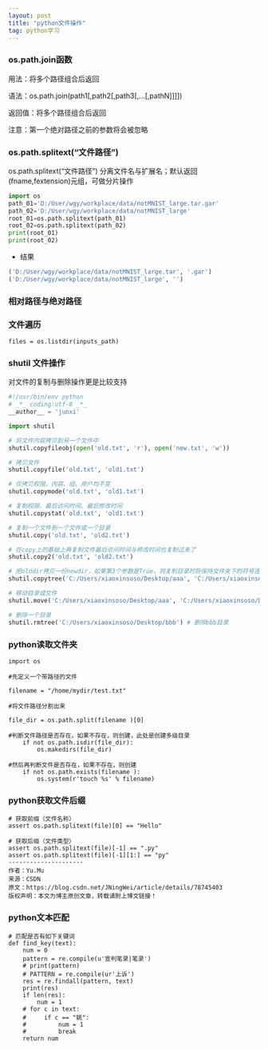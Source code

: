 ```yaml
---
layout: post
title: "python文件操作"
tag: python学习
---
```


### os.path.join函数

用法：将多个路径组合后返回

语法：os.path.join(path1[,path2[,path3[,...[,pathN]]]])

返回值：将多个路径组合后返回

注意：第一个绝对路径之前的参数将会被忽略

### os.path.splitext(“文件路径”)

os.path.splitext(“文件路径”)    分离文件名与扩展名；默认返回(fname,fextension)元组，可做分片操作

~~~python
import os
path_01='D:/User/wgy/workplace/data/notMNIST_large.tar.gar'
path_02='D:/User/wgy/workplace/data/notMNIST_large'
root_01=os.path.splitext(path_01)
root_02=os.path.splitext(path_02)
print(root_01)
print(root_02)

~~~

- 结果

~~~python
('D:/User/wgy/workplace/data/notMNIST_large.tar', '.gar')
('D:/User/wgy/workplace/data/notMNIST_large', '')
~~~

### 相对路径与绝对路径



### **文件遍历**

~~~
files = os.listdir(inputs_path)
~~~



### **shutil 文件操作**

对文件的复制与删除操作更是比较支持

~~~python
#!/usr/bin/env python
# _*_ coding:utf-8 _*_
__author__ = 'junxi'

import shutil

# 将文件内容拷贝到另一个文件中
shutil.copyfileobj(open('old.txt', 'r'), open('new.txt', 'w'))

# 拷贝文件
shutil.copyfile('old.txt', 'old1.txt')

# 仅拷贝权限。内容、组、用户均不变
shutil.copymode('old.txt', 'old1.txt')

# 复制权限、最后访问时间、最后修改时间
shutil.copystat('old.txt', 'old1.txt')

# 复制一个文件到一个文件或一个目录
shutil.copy('old.txt', 'old2.txt')

# 在copy上的基础上再复制文件最后访问时间与修改时间也复制过来了
shutil.copy2('old.txt', 'old2.txt')

# 把olddir拷贝一份newdir，如果第3个参数是True，则复制目录时将保持文件夹下的符号连接，如果第3个参数是False，则将在复制的目录下生成物理副本来替代符号连接
shutil.copytree('C:/Users/xiaoxinsoso/Desktop/aaa', 'C:/Users/xiaoxinsoso/Desktop/bbb')

# 移动目录或文件
shutil.move('C:/Users/xiaoxinsoso/Desktop/aaa', 'C:/Users/xiaoxinsoso/Desktop/bbb') # 把aaa目录移动到bbb目录下

# 删除一个目录
shutil.rmtree('C:/Users/xiaoxinsoso/Desktop/bbb') # 删除bbb目录
~~~



### **python读取文件夹**

~~~
import os

#先定义一个带路径的文件

filename = "/home/mydir/test.txt"

#将文件路径分割出来

file_dir = os.path.split(filename )[0]

#判断文件路径是否存在，如果不存在，则创建，此处是创建多级目录
    if not os.path.isdir(file_dir):
        os.makedirs(file_dir)

#然后再判断文件是否存在，如果不存在，则创建
    if not os.path.exists(filename ):
        os.system(r'touch %s' % filename)
~~~



### **python获取文件后缀**

~~~
# 获取前缀（文件名称）
assert os.path.splitext(file)[0] == "Hello"

# 获取后缀（文件类型）
assert os.path.splitext(file)[-1] == ".py"
assert os.path.splitext(file)[-1][1:] == "py"
--------------------- 
作者：Yu.Mu 
来源：CSDN 
原文：https://blog.csdn.net/JNingWei/article/details/78745403 
版权声明：本文为博主原创文章，转载请附上博文链接！
~~~

### **python文本匹配**

~~~
# 匹配是否有如下关键词
def find_key(text):
    num = 0
    pattern = re.compile(u'宣判笔录|笔录')
    # print(pattern)
    # PATTERN = re.compile(ur'上诉')
    res = re.findall(pattern, text)
    print(res)
    if len(res):
        num = 1
    # for c in text:
    #     if c == "姚":
    #         num = 1
    #         break
    return num
~~~

